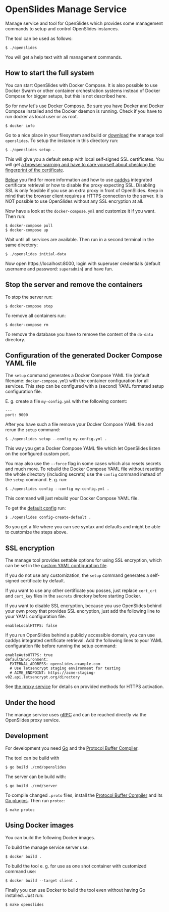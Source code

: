 # OpenSlides Manage Service

Manage service and tool for OpenSlides which provides some management commands
to setup and control OpenSlides instances.

The tool can be used as follows:

    $ ./openslides

You will get a help text with all management commands.


## How to start the full system

You can start OpenSlides with Docker Compose. It is also possible to use Docker
Swarm or other container orchestration systems instead of Docker Compose for
bigger setups, but this is not described here.

So for now let's use Docker Compose. Be sure you have Docker and Docker Compose
installed and the Docker daemon is running. Check if you have to run docker as
local user or as root.

    $ docker info

Go to a nice place in your filesystem and build or
[download](https://github.com/OpenSlides/openslides-manage-service/releases) the
manage tool `openslides`. To setup the instance in this directory run:

    $ ./openslides setup .

This will give you a default setup with local self-signed SSL certificates. You
will get [a browser warning and have to care yourself about checking the
fingerprint of the
certificate](https://en.wikipedia.org/wiki/Self-signed_certificate).

[Below](#SSL-encryption) you find for more information and how to use
[caddys](https://github.com/OpenSlides/OpenSlides/blob/master/proxy) integrated
certificate retrieval or how to disable the proxy expecting SSL. Disabling SSL
is only feasible if you use an extra proxy in front of OpenSlides. Keep in mind
that the browser client requires a HTTPS connection to the server. It is NOT
possible to use OpenSlides without any SSL encryption at all.

Now have a look at the `docker-compose.yml` and customize it if you want. Then
run:

    $ docker-compose pull
    $ docker-compose up

Wait until all services are available. Then run in a second terminal in the same
directory:

    $ ./openslides initial-data

Now open https://localhost:8000, login with superuser credentials (default
username and password: `superadmin`) and have fun.


## Stop the server and remove the containers

To stop the server run:

    $ docker-compose stop

To remove all containers run:

    $ docker-compose rm

To remove the database you have to remove the content of the `db-data`
directory.


## Configuration of the generated Docker Compose YAML file

The `setup` command generates a Docker Compose YAML file (default filename:
`docker-compose.yml`) with the container configuration for all services. This
step can be configured with a (second) YAML formated setup configuration file.

E. g. create a file `my-config.yml` with the following content:

    ---
    port: 9000

After you have such a file remove your Docker Compose YAML file and rerun the
`setup` command:

    $ ./openslides setup --config my-config.yml .

This way you get a Docker Compose YAML file which let OpenSlides listen on the
configured custom port.

You may also use  the `--force` flag in some cases which also resets secrets and
much more. To rebuild the Docker Compose YAML file without resetting the whole
directory (including secrets) use the `config` command instead of the `setup`
command. E. g. run:

    $ ./openslides config --config my-config.yml .

This command will just rebuild your Docker Compose YAML file.

To get the [default config](pkg/config/default-config.yml) run:

    $ ./openslides config-create-default .

So you get a file where you can see syntax and defaults and might be able to
customize the steps above.


## SSL encryption

The manage tool provides settable options for using SSL encryption, which can be
set in the [custom YAML configuration
file](#Configuration-of-the-generated-Docker-Compose-YAML-file).

If you do not use any customization, the `setup` command generates a self-signed
certificate by default.

If you want to use any other certificate you posses, just replace `cert_crt` and
`cert_key` files in the `secrets` directory before starting Docker.

If you want to disable SSL encryption, because you use OpenSlides behind your
own proxy that provides SSL encryption, just  add the following line to your
YAML configuration file.

    enableLocalHTTPS: false

If you run OpenSlides behind a publicly accessible domain, you can use caddys
integrated certificate retrieval. Add the following lines to your YAML
configuration file before running the setup command:

    enableAutoHTTPS: true
    defaultEnvironment:
      EXTERNAL_ADDRESS: openslides.example.com
      # Use letsencrypt staging environment for testing
      # ACME_ENDPOINT: https://acme-staging-v02.api.letsencrypt.org/directory

See [the proxy service](https://github.com/OpenSlides/OpenSlides/blob/main/proxy) for
details on provided methods for HTTPS activation.


## Under the hood

The manage service uses [gRPC](https://grpc.io/) and can be reached directly via
the OpenSlides proxy service.


## Development

For development you need [Go](https://golang.org/) and the [Protocol Buffer
Compiler](https://grpc.io/docs/protoc-installation/).

The tool can be build with

    $ go build ./cmd/openslides

The server can be build with:

    $ go build ./cmd/server

To compile changed `.proto` files, install the [Protocol Buffer
Compiler](https://grpc.io/docs/protoc-installation/) and its [Go
plugins](https://grpc.io/docs/languages/go/quickstart/). Then run `protoc`:

    $ make protoc


## Using Docker images

You can build the following Docker images.

To build the manage service server use:

    $ docker build .

To build the tool e. g. for use as one shot container with customized command
use:

    $ docker build --target client .

Finally you can use Docker to build the tool even without having Go installed.
Just run:

    $ make openslides
